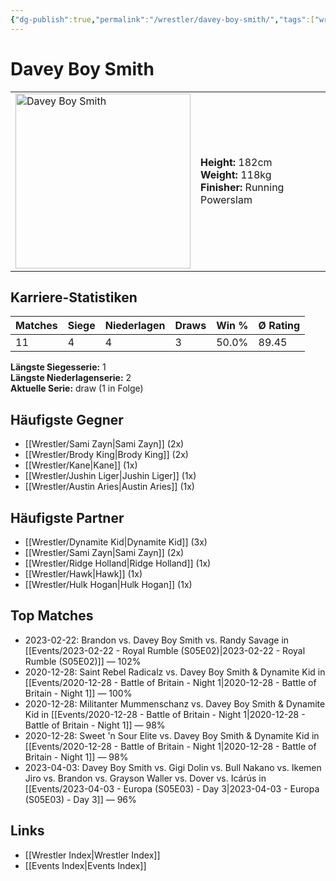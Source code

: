 ```yaml
---
{"dg-publish":true,"permalink":"/wrestler/davey-boy-smith/","tags":["wrestler"],"noteIcon":"","created":"2025-08-11T09:33:18.332+02:00"}
---
```



# Davey Boy Smith

<table>
<tr>
<td><img src="Davey Boy Smith.png" width="280" alt="Davey Boy Smith"></td>
<td>
<b>Height:</b> 182cm<br>
<b>Weight:</b> 118kg<br>
<b>Finisher:</b> Running Powerslam<br>
</td>
</tr>
</table>

## Karriere-Statistiken

| Matches | Siege | Niederlagen | Draws | Win % | Ø Rating |
|---------|-------|-------------|-------|-------|-----------|
| 11 | 4 | 4 | 3 | 50.0% | 89.45 |

**Längste Siegesserie:** 1<br>**Längste Niederlagenserie:** 2<br>**Aktuelle Serie:** draw (1 in Folge)


## Häufigste Gegner
- [[Wrestler/Sami Zayn\|Sami Zayn]] (2x)
- [[Wrestler/Brody King\|Brody King]] (2x)
- [[Wrestler/Kane\|Kane]] (1x)
- [[Wrestler/Jushin Liger\|Jushin Liger]] (1x)
- [[Wrestler/Austin Aries\|Austin Aries]] (1x)

## Häufigste Partner
- [[Wrestler/Dynamite Kid\|Dynamite Kid]] (3x)
- [[Wrestler/Sami Zayn\|Sami Zayn]] (2x)
- [[Wrestler/Ridge Holland\|Ridge Holland]] (1x)
- [[Wrestler/Hawk\|Hawk]] (1x)
- [[Wrestler/Hulk Hogan\|Hulk Hogan]] (1x)

## Top Matches
- 2023-02-22: Brandon vs. Davey Boy Smith vs. Randy Savage in [[Events/2023-02-22 - Royal Rumble (S05E02)\|2023-02-22 - Royal Rumble (S05E02)]] — 102%
- 2020-12-28: Saint Rebel Radicalz vs. Davey Boy Smith & Dynamite Kid in [[Events/2020-12-28 - Battle of Britain - Night 1\|2020-12-28 - Battle of Britain - Night 1]] — 100%
- 2020-12-28: Militanter Mummenschanz vs. Davey Boy Smith & Dynamite Kid in [[Events/2020-12-28 - Battle of Britain - Night 1\|2020-12-28 - Battle of Britain - Night 1]] — 98%
- 2020-12-28: Sweet 'n Sour Elite vs. Davey Boy Smith & Dynamite Kid in [[Events/2020-12-28 - Battle of Britain - Night 1\|2020-12-28 - Battle of Britain - Night 1]] — 98%
- 2023-04-03: Davey Boy Smith vs. Gigi Dolin vs. Bull Nakano vs. Ikemen Jiro vs. Brandon vs. Grayson Waller vs. Dover  vs. Icárús  in [[Events/2023-04-03 - Europa (S05E03) - Day 3\|2023-04-03 - Europa (S05E03) - Day 3]] — 96%

## Links
- [[Wrestler Index\|Wrestler Index]]
- [[Events Index\|Events Index]]
